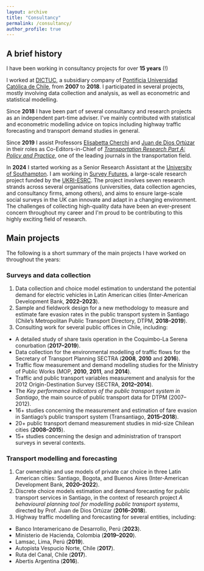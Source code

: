 ```yaml
---
layout: archive
title: "Consultancy"
permalink: /consultancy/
author_profile: true
---
```


## A brief history

I have been working in consultancy projects for over **15 years** (!)

I worked at [DICTUC](http://www.dictuc.cl), a subsidiary company of [Pontificia Universidad Católica de Chile](http://www.puc.cl), from **2007** to **2018**. I participated in several projects, mostly involving data collection and analysis, as well as econometric and statistical modelling.

Since **2018** I have been part of several consultancy and research projects as an independent part-time adviser. I've mainly contributed with statistical and econometric modelling advice on topics including highway traffic forecasting and transport demand studies in general.

Since **2019** I assist Professors [Elisabetta Cherchi](https://www.ncl.ac.uk/engineering/staff/profile/elisabettacherchi.html) and [Juan de Dios Ortúzar](https://www.ing.uc.cl/academicos-e-investigadores/juan-de-dios-ortuzar-salas/) in their roles as Co-Editors-in-Chief of [*Transportation Research Part A: Policy and Practice*](https://www.journals.elsevier.com/transportation-research-part-a-policy-and-practice), one of the leading journals in the transportation field.

In **2024** I started working as a Senior Research Assistant at the [University of Southampton](http://southampton.ac.uk). I am working in [Survey Futures](https://surveyfutures.net/), a large-scale research project funded by the [UKRI-ESRC](https://www.ukri.org/councils/esrc/). The project involves seven research strands across several organisations (universities, data collection agencies, and consultancy firms, among others), and aims to ensure large-scale social surveys in the UK can innovate and adapt in a changing environment. The challenges of collecting high-quality data have been an ever-present concern throughout my career and I'm proud to be contributing to this highly exciting field of research.

## Main projects

The following is a short summary of the main projects I have worked on throughout the years:

### Surveys and data collection

1. Data collection and choice model estimation to understand the potential demand for electric vehicles in Latin American cities (Inter-American Development Bank, **2022–2023**).
3. Sample and fieldwork design for a new methodology to measure and estimate fare evasion rates in the public transport system in Santiago (Chile’s Metropolitan Public Transport Directory, DTPM, **2018–2019**).
4. Consulting work for several public offices in Chile, including:
* A detailed study of share taxis operation in the Coquimbo-La Serena conurbation (**2017–2019**).
* Data collection for the environmental modelling of traffic flows for the Secretary of Transport Planning SECTRA (**2008**, **2010** and **2016**).
* Traffic flow measurement and demand modelling studies for the Ministry of Public Works (MOP, **2010**, **2011**, and **2014**).
* Traffic and public transport variables measurement and analysis for the 2012 Origin-Destination Survey (SECTRA, **2012–2014**).
* The _Key performance indicators of the public transport system in Santiago_, the main source of public transport data for DTPM (2007–2012).
* 16+ studies concerning the measurement and estimation of fare evasion in Santiago’s public transport system (Transantiago, **2015–2018**).
* 20+ public transport demand measurement studies in mid-size Chilean cities (**2008–2015**).
* 15+ studies concerning the design and administration of transport surveys in several contexts.

### Transport modelling and forecasting

1. Car ownership and use models of private car choice in three Latin American cities: Santiago, Bogota, and Buenos Aires (Inter-American Development Bank, **2020–2022**).
2. Discrete choice models estimation and demand forecasting for public transport services in Santiago, in the context of research project _A behavioural planning tool for modelling public transport systems_, directed by Prof. Juan de Dios Ortúzar (**2016–2018**).
3. Highway traffic modelling and forecasting for several entities, including:
* Banco Interamericano de Desarrollo, Perú (**2023**).
* Ministerio de Hacienda, Colombia (**2019–2020**).
* Lamsac, Lima, Perú (**2019**).
* Autopista Vespucio Norte, Chile (**2017**).
* Ruta del Canal, Chile (**2017**).
* Abertis Argentina (**2016**).
